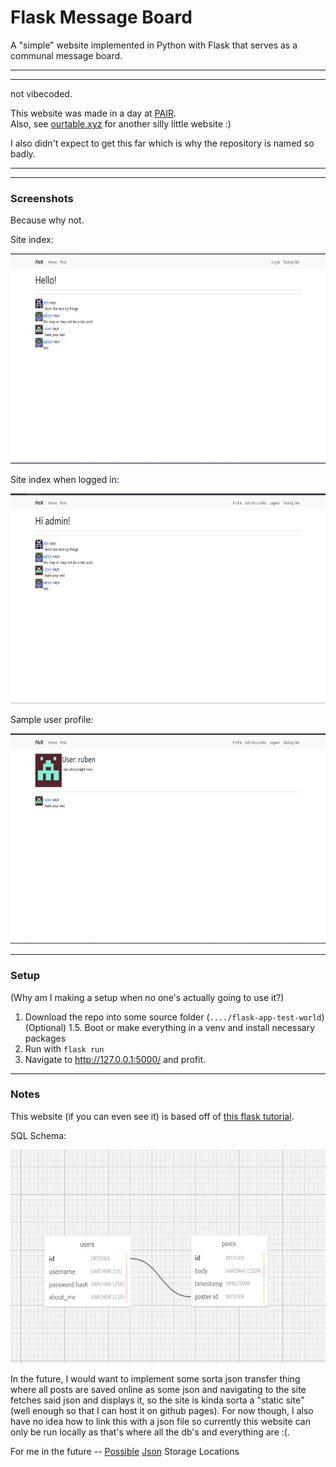 # Flask Message Board

A "simple" website implemented in Python with Flask that serves as a communal message board.

---
---

not vibecoded.    

This website was made in a day at [PAIR](https://pair.camp).           
Also, see [ourtable.xyz](https://ourtable.xyz/) for another silly little website :)

I also didn't expect to get this far which is why the repository is named so badly.

---
---

### Screenshots
Because why not.

Site index:

<img alt="Site index when not logged in" src="assets/site_index.png" width="640" height="336">

Site index when logged in:

<img alt="Site index -- logged in as user Admin" src="assets/site_index_logged_in.png" width="640" height="336">

Sample user profile:

<img alt="Sample profile of user 'Ruben'" src="assets/sql_sample_profile.png" width="640" height="336">


---

### Setup
(Why am I making a setup when no one's actually going to use it?)

1. Download the repo into some source folder (`..../flask-app-test-world`)      
(Optional) 1.5. Boot or make everything in a venv and install necessary packages       
2. Run with `flask run`
3. Navigate to http://127.0.0.1:5000/ and profit.



---

### Notes

This website (if you can even see it) is based off of [this flask tutorial](https://blog.miguelgrinberg.com/post/the-flask-mega-tutorial-part-i-hello-world).

SQL Schema: 

<img alt="the SQL Schema you can't see" src="assets/sql_schema.png" width="640" height="341">


In the future, I would want to implement some sorta json transfer thing where all posts are saved online as some json and navigating to the site fetches said json and displays it, so the site is kinda sorta a "static site" (well enough so that I can host it on github pages). For now though, I also have no idea how to link this with a json file so currently this website can only be run locally as that's where all the db's and everything are :(.      

For me in the future -- [Possible](https://www.jsonstorage.net/) [Json](https://jsonsilo.com/) Storage Locations
